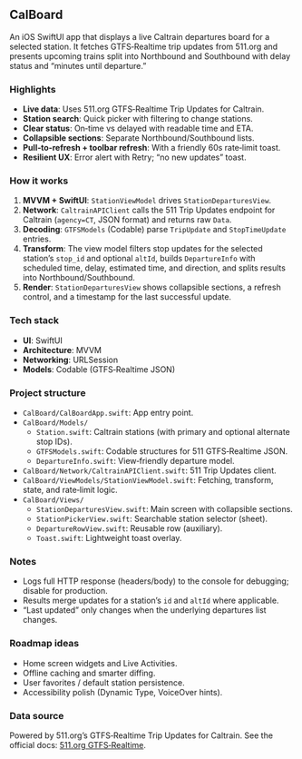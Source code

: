 ## CalBoard

An iOS SwiftUI app that displays a live Caltrain departures board for a selected station. It fetches GTFS‑Realtime trip updates from 511.org and presents upcoming trains split into Northbound and Southbound with delay status and “minutes until departure.”

### Highlights
- **Live data**: Uses 511.org GTFS‑Realtime Trip Updates for Caltrain.
- **Station search**: Quick picker with filtering to change stations.
- **Clear status**: On‑time vs delayed with readable time and ETA.
- **Collapsible sections**: Separate Northbound/Southbound lists.
- **Pull‑to‑refresh + toolbar refresh**: With a friendly 60s rate‑limit toast.
- **Resilient UX**: Error alert with Retry; “no new updates” toast.

### How it works
1. **MVVM + SwiftUI**: `StationViewModel` drives `StationDeparturesView`.
2. **Network**: `CaltrainAPIClient` calls the 511 Trip Updates endpoint for Caltrain (`agency=CT`, JSON format) and returns raw `Data`.
3. **Decoding**: `GTFSModels` (Codable) parse `TripUpdate` and `StopTimeUpdate` entries.
4. **Transform**: The view model filters stop updates for the selected station’s `stop_id` and optional `altId`, builds `DepartureInfo` with scheduled time, delay, estimated time, and direction, and splits results into Northbound/Southbound.
5. **Render**: `StationDeparturesView` shows collapsible sections, a refresh control, and a timestamp for the last successful update.

### Tech stack
- **UI**: SwiftUI
- **Architecture**: MVVM
- **Networking**: URLSession
- **Models**: Codable (GTFS‑Realtime JSON)

### Project structure
- `CalBoard/CalBoardApp.swift`: App entry point.
- `CalBoard/Models/`
  - `Station.swift`: Caltrain stations (with primary and optional alternate stop IDs).
  - `GTFSModels.swift`: Codable structures for 511 GTFS‑Realtime JSON.
  - `DepartureInfo.swift`: View‑friendly departure model.
- `CalBoard/Network/CaltrainAPIClient.swift`: 511 Trip Updates client.
- `CalBoard/ViewModels/StationViewModel.swift`: Fetching, transform, state, and rate‑limit logic.
- `CalBoard/Views/`
  - `StationDeparturesView.swift`: Main screen with collapsible sections.
  - `StationPickerView.swift`: Searchable station selector (sheet).
  - `DepartureRowView.swift`: Reusable row (auxiliary).
  - `Toast.swift`: Lightweight toast overlay.

### Notes
- Logs full HTTP response (headers/body) to the console for debugging; disable for production.
- Results merge updates for a station’s `id` and `altId` where applicable.
- “Last updated” only changes when the underlying departures list changes.

### Roadmap ideas
- Home screen widgets and Live Activities.
- Offline caching and smarter diffing.
- User favorites / default station persistence.
- Accessibility polish (Dynamic Type, VoiceOver hints).

### Data source
Powered by 511.org’s GTFS‑Realtime Trip Updates for Caltrain. See the official docs: [511.org GTFS‑Realtime](https://511.org/open-data/transit).



